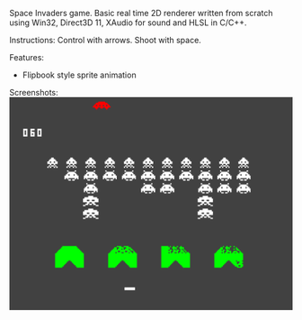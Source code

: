 Space Invaders game. Basic real time 2D renderer written from scratch using Win32, Direct3D 11, XAudio for sound and HLSL in C/C++.

Instructions: Control with arrows. Shoot with space.

Features:
- Flipbook style sprite animation

Screenshots:
![Screenshot](screenshot0.png)
